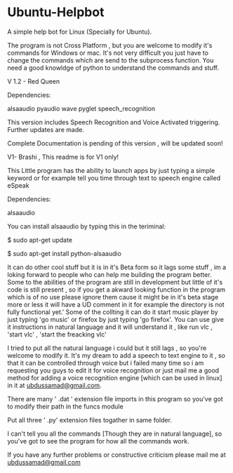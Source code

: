 # Ubuntu-Helpbot
A simple help bot for Linux (Specially for Ubuntu).

The program is not Cross Platform , but you are welcome to modify it's commands for Windows or mac. It's not very difficult you just have to change the commands which are send to the subprocess function.
You need a good knowldge of python to understand the commands and stuff.

V 1.2 - Red Queen

Dependencies:

alsaaudio
pyaudio
wave
pyglet
speech_recognition


This version includes Speech Recognition and Voice Activated triggering.
Further updates are made.

Complete Documentation is pending of this version , will be updated soon!


V1- Brashi , This readme is for V1 only!

This Little program has the ability to launch apps by just typing a simple keyword or for example tell you time through text to speech engine called eSpeak

Dependencies:

alsaaudio

You can install alsaaudio by typing this in the teriminal:

$ sudo apt-get update

$ sudo apt-get install python-alsaaudio

It can do other cool stuff but it is in it's Beta form so it lags some stuff , im a loking forward to people who can help me building the program better.
Some to the abilities of the program are still in development but little of it's code is still present , so if you get a akward looking function in the program which is of no use please ignore them cause it might be in it's beta stage more or less it will have a UD  comment in it for example the directory is not fully functional yet.'
Some of the collting it can do it start music player by just typing 'go music' or firefox by just typing 'go firefox'.
You can use give it instructions in natural language and it will understand it , like run vlc , 'start vlc' , 'start the freacking vlc'

I tried to put all the natural language i could but it still lags , so you're welcome to  modify it.
It's my dream to add a speech to text engine to  it , so that it can be controlled through voice but i failed many time so i am requesting you guys to edit it for voice recognition or just mail me a good method for adding a voice recognition engine [which can be used in linux] in it at ubdussamad@gmail.com.

There are many ' .dat '  extension file imports in this program so  you've got to modify their path in the funcs module

Put all three ' .py'  extension files togather in same folder.

I can't tell you all the commands [Though they are in natural language], so you've got to see the program for how all the commands work.

If you have any further problems or constructive criticism please mail me at ubdussamad@gmail.com
